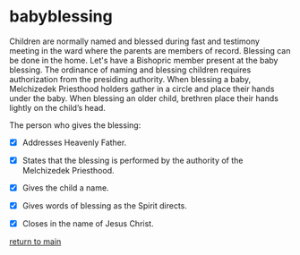 # babyblessing

Children are normally named and blessed during fast and testimony meeting in the ward where the parents are members of record. Blessing can be done in the home. Let's have a Bishopric member present at the baby blessing. The ordinance of naming and blessing children requires authorization from the presiding authority.
When blessing a baby, Melchizedek Priesthood holders gather in a circle and place their hands under the baby. When blessing an older child, brethren place their hands lightly on the child’s head. 

The person who gives the blessing:

- [x] Addresses Heavenly Father.

- [x] States that the blessing is performed by the authority of the Melchizedek Priesthood.

- [x] Gives the child a name.

- [x] Gives words of blessing as the Spirit directs.

- [x] Closes in the name of Jesus Christ.


[return to main](https://github.com/fataha801/wording/blob/main/README.md)
